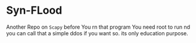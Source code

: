 # Syn-FLood

Another Repo on ``Scapy`` before You rn that program You need root to run nd you can call that a simple ddos if you want so. its only education purpose.